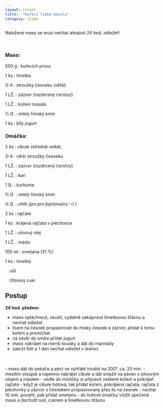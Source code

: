 ```yaml
---
layout: recept
title:  "Kuřecí tikka masala"
category: slané
---
```


Naložené maso se musí nechat alespoň 24 hod. odležet!

<br>

<div class="ingredience" markdown="1">

### Maso: 

500 g
: kuřecích prsou

1 ks
: limetka

3–4
: stroužky česneku (větší)

1 LŽ.
: zázvor (rozdrcený čerstvý)

1 LŽ.
: koření masala

½ lž.
: mletý římský kmín

1 ks
: bílý jogurt

### Omáčka:

2 ks
: cibule (středně velké)

3–4
: větší stroužky česneku

1 LŽ.
: zázvor (rozdrcený čerstvý)

1 LŽ.
: kari

1 lž.
: kurkuma

½ lž.
: mletý římský kmín

¼ lž.
: chilli (*jen pro fajnšmekry :-)* )

2 ks
: rajčata

1 ks
: krájená rajčata v plechovce

1 LŽ.
: olivový olej

1 LŽ.
: máslo

100 ml
: smetana (31 %)

1 ks
: limetka

&nbsp;
: sůl

&nbsp;
: třtinový cukr

</div>

## Postup

<div class="postup" markdown="1">  

**24 hod. předem:**
- maso opláchnout, osušit, vydatně zakápnout limetkovou šťávou a nechat odležet
- lisem na česnek propasírovat do misky česnek a zázvor, přidat k tomu koření a promíchat
- na závěr do směsi přidat jogurt
- maso nakrájet na menší kousky a dát do marinády
- zakrýt fólií a 1 den nechat odležet v lednici
<br>
<br>
- maso dát do pekáče a péct ve vyhřáté troubě na 200°, ca. 20 min.
- mezitím oloupat a najemno nakrájet cibule a dát smažit na pánev s olivovým olejem a máslem
- vedle do mističky si připravit veškeré koření a pokrájet rajčata
- když je cibule hotová, tak přidat koření, pokrájená rajčata, rajčata z plechovky a zázvor s česnekem propasírovaný přes lis na česnek
- nechat 10 min. povařit, pak přidat smetanu
- do hotové omáčky vložit upečené maso a dochutit solí, cukrem a limetkovou šťávou
     
</div>
